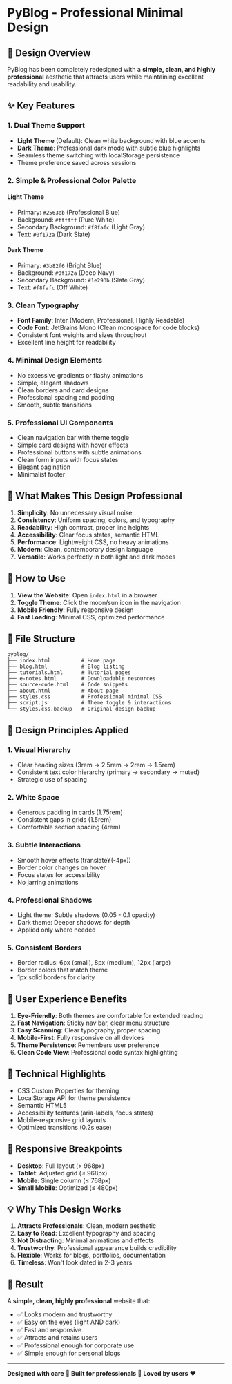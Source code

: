 # PyBlog - Professional Minimal Design

## 🎨 Design Overview

PyBlog has been completely redesigned with a **simple, clean, and highly professional** aesthetic that attracts users while maintaining excellent readability and usability.

## ✨ Key Features

### 1. **Dual Theme Support**
- **Light Theme** (Default): Clean white background with blue accents
- **Dark Theme**: Professional dark mode with subtle blue highlights
- Seamless theme switching with localStorage persistence
- Theme preference saved across sessions

### 2. **Simple & Professional Color Palette**

#### Light Theme
- Primary: `#2563eb` (Professional Blue)
- Background: `#ffffff` (Pure White)
- Secondary Background: `#f8fafc` (Light Gray)
- Text: `#0f172a` (Dark Slate)

#### Dark Theme
- Primary: `#3b82f6` (Bright Blue)
- Background: `#0f172a` (Deep Navy)
- Secondary Background: `#1e293b` (Slate Gray)
- Text: `#f8fafc` (Off White)

### 3. **Clean Typography**
- **Font Family**: Inter (Modern, Professional, Highly Readable)
- **Code Font**: JetBrains Mono (Clean monospace for code blocks)
- Consistent font weights and sizes throughout
- Excellent line height for readability

### 4. **Minimal Design Elements**
- No excessive gradients or flashy animations
- Simple, elegant shadows
- Clean borders and card designs
- Professional spacing and padding
- Smooth, subtle transitions

### 5. **Professional UI Components**
- Clean navigation bar with theme toggle
- Simple card designs with hover effects
- Professional buttons with subtle animations
- Clean form inputs with focus states
- Elegant pagination
- Minimalist footer

## 🎯 What Makes This Design Professional

1. **Simplicity**: No unnecessary visual noise
2. **Consistency**: Uniform spacing, colors, and typography
3. **Readability**: High contrast, proper line heights
4. **Accessibility**: Clear focus states, semantic HTML
5. **Performance**: Lightweight CSS, no heavy animations
6. **Modern**: Clean, contemporary design language
7. **Versatile**: Works perfectly in both light and dark modes

## 🚀 How to Use

1. **View the Website**: Open `index.html` in a browser
2. **Toggle Theme**: Click the moon/sun icon in the navigation
3. **Mobile Friendly**: Fully responsive design
4. **Fast Loading**: Minimal CSS, optimized performance

## 📁 File Structure

```
pyblog/
├── index.html          # Home page
├── blog.html           # Blog listing
├── tutorials.html      # Tutorial pages
├── e-notes.html        # Downloadable resources
├── source-code.html    # Code snippets
├── about.html          # About page
├── styles.css          # Professional minimal CSS
├── script.js           # Theme toggle & interactions
└── styles.css.backup   # Original design backup
```

## 🎨 Design Principles Applied

### 1. **Visual Hierarchy**
- Clear heading sizes (3rem → 2.5rem → 2rem → 1.5rem)
- Consistent text color hierarchy (primary → secondary → muted)
- Strategic use of spacing

### 2. **White Space**
- Generous padding in cards (1.75rem)
- Consistent gaps in grids (1.5rem)
- Comfortable section spacing (4rem)

### 3. **Subtle Interactions**
- Smooth hover effects (translateY(-4px))
- Border color changes on hover
- Focus states for accessibility
- No jarring animations

### 4. **Professional Shadows**
- Light theme: Subtle shadows (0.05 - 0.1 opacity)
- Dark theme: Deeper shadows for depth
- Applied only where needed

### 5. **Consistent Borders**
- Border radius: 6px (small), 8px (medium), 12px (large)
- Border colors that match theme
- 1px solid borders for clarity

## 🌟 User Experience Benefits

1. **Eye-Friendly**: Both themes are comfortable for extended reading
2. **Fast Navigation**: Sticky nav bar, clear menu structure
3. **Easy Scanning**: Clear typography, proper spacing
4. **Mobile-First**: Fully responsive on all devices
5. **Theme Persistence**: Remembers user preference
6. **Clean Code View**: Professional code syntax highlighting

## 🔧 Technical Highlights

- CSS Custom Properties for theming
- LocalStorage API for theme persistence
- Semantic HTML5
- Accessibility features (aria-labels, focus states)
- Mobile-responsive grid layouts
- Optimized transitions (0.2s ease)

## 📱 Responsive Breakpoints

- **Desktop**: Full layout (> 968px)
- **Tablet**: Adjusted grid (≤ 968px)
- **Mobile**: Single column (≤ 768px)
- **Small Mobile**: Optimized (≤ 480px)

## 💡 Why This Design Works

1. **Attracts Professionals**: Clean, modern aesthetic
2. **Easy to Read**: Excellent typography and spacing
3. **Not Distracting**: Minimal animations and effects
4. **Trustworthy**: Professional appearance builds credibility
5. **Flexible**: Works for blogs, portfolios, documentation
6. **Timeless**: Won't look dated in 2-3 years

## 🎉 Result

A **simple, clean, highly professional** website that:
- ✅ Looks modern and trustworthy
- ✅ Easy on the eyes (light AND dark)
- ✅ Fast and responsive
- ✅ Attracts and retains users
- ✅ Professional enough for corporate use
- ✅ Simple enough for personal blogs

---

**Designed with care** 🎨 **Built for professionals** 💼 **Loved by users** ❤️
